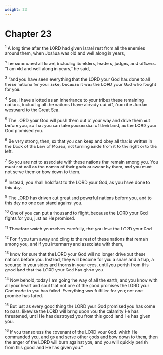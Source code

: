 ```yaml
---
weight: 23
---
```


# Chapter 23

<sup>1</sup> A long time after the LORD had given Israel rest from all the enemies around them, when Joshua was old and well along in years, 

<sup>2</sup> he summoned all Israel, including its elders, leaders, judges, and officers. “I am old and well along in years,” he said, 

<sup>3</sup> “and you have seen everything that the LORD your God has done to all these nations for your sake, because it was the LORD your God who fought for you. 

<sup>4</sup> See, I have allotted as an inheritance to your tribes these remaining nations, including all the nations I have already cut off, from the Jordan westward to the Great Sea. 

<sup>5</sup> The LORD your God will push them out of your way and drive them out before you, so that you can take possession of their land, as the LORD your God promised you. 

<sup>6</sup> Be very strong, then, so that you can keep and obey all that is written in the Book of the Law of Moses, not turning aside from it to the right or to the left. 

<sup>7</sup> So you are not to associate with these nations that remain among you. You must not call on the names of their gods or swear by them, and you must not serve them or bow down to them. 

<sup>8</sup> Instead, you shall hold fast to the LORD your God, as you have done to this day. 

<sup>9</sup> The LORD has driven out great and powerful nations before you, and to this day no one can stand against you. 

<sup>10</sup> One of you can put a thousand to flight, because the LORD your God fights for you, just as He promised. 

<sup>11</sup> Therefore watch yourselves carefully, that you love the LORD your God. 

<sup>12</sup> For if you turn away and cling to the rest of these nations that remain among you, and if you intermarry and associate with them, 

<sup>13</sup> know for sure that the LORD your God will no longer drive out these nations before you. Instead, they will become for you a snare and a trap, a scourge in your sides and thorns in your eyes, until you perish from this good land that the LORD your God has given you. 

<sup>14</sup> Now behold, today I am going the way of all the earth, and you know with all your heart and soul that not one of the good promises the LORD your God made to you has failed. Everything was fulfilled for you; not one promise has failed. 

<sup>15</sup> But just as every good thing the LORD your God promised you has come to pass, likewise the LORD will bring upon you the calamity He has threatened, until He has destroyed you from this good land He has given you. 

<sup>16</sup> If you transgress the covenant of the LORD your God, which He commanded you, and go and serve other gods and bow down to them, then the anger of the LORD will burn against you, and you will quickly perish from this good land He has given you.” 


